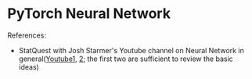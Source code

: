 # PyTorch Neural Network
References:
- StatQuest with Josh Starmer's Youtube channel on Neural Network in general(<a href="https://www.youtube.com/watch?v=CqOfi41LfDw">Youtube1</a>, <a href="https://www.youtube.com/watch?v=IN2XmBhILt4">2</a>; the first two are sufficient to review the basic ideas)
